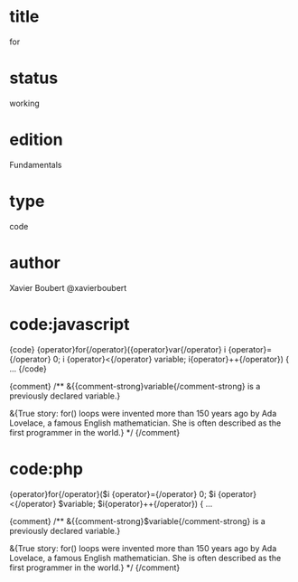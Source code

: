 # title

for

# status

working

# edition

Fundamentals

# type

code

# author

Xavier Boubert @xavierboubert

# code:javascript

{code}
{operator}for{/operator}({operator}var{/operator} i {operator}={/operator} 0; i {operator}<{/operator} variable; i{operator}++{/operator}) {
  ...
{/code}

{comment}
/**
&{{comment-strong}variable{/comment-strong} is a previously declared variable.}

&{True story: for() loops were invented more than 150 years ago by Ada Lovelace, a famous English mathematician. She is often described as the first programmer in the world.}
*/
{/comment}

# code:php

{operator}for{/operator}($i {operator}={/operator} 0; $i {operator}<{/operator} $variable; $i{operator}++{/operator}) {
  ...

{comment}
/**
&{{comment-strong}$variable{/comment-strong} is a previously declared variable.}

&{True story: for() loops were invented more than 150 years ago by Ada Lovelace, a famous English mathematician. She is often described as the first programmer in the world.}
*/
{/comment}